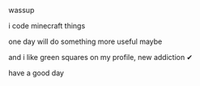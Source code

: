 wassup

i code minecraft things

one day will do something more useful maybe

and i like green squares on my profile, new addiction ✔

have a good day
